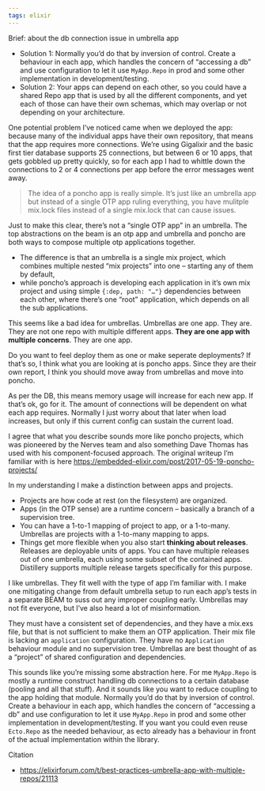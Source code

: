 ```yaml
---
tags: elixir
---
```


Brief: about the db connection issue in umbrella app
- Solution 1: Normally you’d do that by inversion of control. Create a behaviour in each app, which handles the concern of “accessing a db” and use configuration to let it use `MyApp.Repo` in prod and some other implementation in development/testing.
- Solution 2: Your apps can depend on each other, so you could have a shared Repo app that is used by all the different components, and yet each of those can have their own schemas, which may overlap or not depending on your architecture.

One potential problem I’ve noticed came when we deployed the app: because many of the individual apps have their own repository, that means that the app requires more connections. We’re using Gigalixir and the basic first tier database supports 25 connections, but between 6 or 10 apps, that gets gobbled up pretty quickly, so for each app I had to whittle down the connections to 2 or 4 connections per app before the error messages went away.


> The idea of a poncho app is really simple. It’s just like an umbrella app but instead of a single OTP app ruling everything, you have mulitple mix.lock files instead of a single mix.lock that can cause issues.

Just to make this clear, there’s not a “single OTP app” in an umbrella. The top abstractions on the beam is an otp app and umbrella and poncho are both ways to compose multiple otp applications together. 

- The difference is that an umbrella is a single mix project, which combines multiple nested “mix projects” into one – starting any of them by default, 
- while poncho’s approach is developing each application in it’s own mix project and using simple `{:dep, path: "…"}` dependencies between each other, where there’s one “root” application, which depends on all the sub applications.


This seems like a bad idea for umbrellas. Umbrellas are one app. They are. They are not one repo with multiple different apps. **They are one app with multiple concerns**. They are one app.

Do you want to feel deploy them as one or make seperate deployments? If that’s so, I think what you are looking at is poncho apps. Since they are their own report, I think you should move away from umbrellas and move into poncho.

As per the DB, this means memory usage will increase for each new app. If that’s ok, go for it. The amount of connections will be dependent on what each app requires. Normally I just worry about that later when load increases, but only if this current config can sustain the current load.

I agree that what you describe sounds more like poncho projects, which was pioneered by the Nerves team and also something Dave Thomas has used with his component-focused approach. The original writeup I’m familiar with is here https://embedded-elixir.com/post/2017-05-19-poncho-projects/

In my understanding I make a distinction between apps and projects. 
- Projects are how code at rest (on the filesystem) are organized. 
- Apps (in the OTP sense) are a runtime concern – basically a branch of a supervision tree. 
- You can have a 1-to-1 mapping of project to app, or a 1-to-many. Umbrellas are projects with a 1-to-many mapping to apps. 
- Things get more flexible when you also start **thinking about releases**. Releases are deployable units of apps. You can have multiple releases out of one umbrella, each using some subset of the contained apps. Distillery supports multiple release targets specifically for this purpose.

I like umbrellas. They fit well with the type of app I’m familiar with. I make one mitigating change from default umbrella setup to run each app’s tests in a separate BEAM to suss out any improper coupling early. Umbrellas may not fit everyone, but I’ve also heard a lot of misinformation.

They must have a consistent set of dependencies, and they have a mix.exs file, but that is not sufficient to make them an OTP application. Their mix file is lacking an `application` configuration. They have no `Application` behaviour module and no supervision tree. Umbrellas are best thought of as a “project” of shared configuration and dependencies.

This sounds like you’re missing some abstraction here. For me `MyApp.Repo` is mostly a runtime construct handling db connections to a certain database (pooling and all that stuff). And it sounds like you want to reduce coupling to the app holding that module. Normally you’d do that by inversion of control. Create a behaviour in each app, which handles the concern of “accessing a db” and use configuration to let it use `MyApp.Repo` in prod and some other implementation in development/testing. If you want you could even reuse `Ecto.Repo` as the needed behaviour, as ecto already has a behaviour in front of the actual implementation within the library.

Citation
- https://elixirforum.com/t/best-practices-umbrella-app-with-multiple-repos/21113